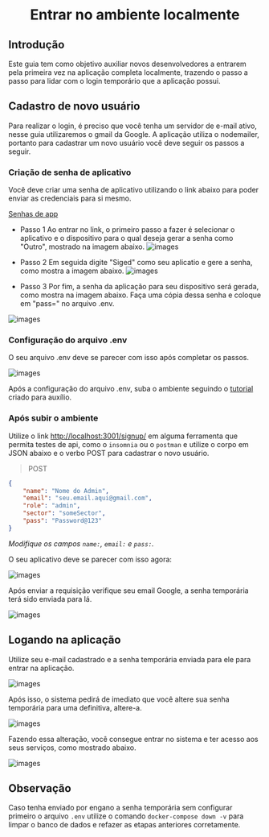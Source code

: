 <h1 style='text-align: center;'>Entrar no ambiente localmente</h1>

## Introdução

Este guia tem como objetivo auxiliar novos desenvolvedores a entrarem pela primeira vez na aplicação completa localmente, trazendo o passo a passo para lidar com o login temporário que a aplicação possui.

## Cadastro de novo usuário

Para realizar o login, é preciso que você tenha um servidor de e-mail ativo, nesse guia utilizaremos
o gmail da Google. A aplicação utiliza o nodemailer, portanto para cadastrar um novo usuário você deve seguir os passos a seguir.

### Criação de senha de aplicativo 
Você deve criar uma senha de aplicativo utilizando o link abaixo para poder enviar as credenciais para si mesmo.

[Senhas de app](https://myaccount.google.com/u/2/apppasswords)

- Passo 1
Ao entrar no link, o primeiro passo a fazer é selecionar o aplicativo e o dispositivo para o qual deseja gerar a senha como "Outro", mostrado na imagem abaixo.
![images](./assets/img/senha_de_app1.jpeg)

- Passo 2
Em seguida digite "Siged" como seu aplicatio e gere a senha, como mostra a imagem abaixo.
![images](./assets/img/senha_de_app2.jpeg)

- Passo 3
Por fim, a senha da aplicação para seu dispositivo será gerada, como mostra na imagem abaixo. Faça uma cópia dessa senha e coloque em "pass=" no arquivo .env.

![images](./assets/img/senha_de_app3.jpeg)

### Configuração do arquivo .env
O seu arquivo .env deve se parecer com isso após completar os passos.

![images](./assets/img/image_env.png)

Após a configuração do arquivo .env, suba o ambiente seguindo o <a href="https://github.com/DITGO/2021-2-SiGeD-Doc/blob/main/docs/subindo_projeto.md">tutorial</a> criado para auxílio.

### Após subir o ambiente

Utilize o link <a href="http://localhost:3001/signup/">http://localhost:3001/signup/</a> em alguma ferramenta que permita testes de api, como o `insomnia` ou o `postman` e utilize o corpo em JSON abaixo e o verbo POST para cadastrar o novo usuário. 

>POST

```JSON
{
    "name": "Nome do Admin",
    "email": "seu.email.aqui@gmail.com",
    "role": "admin",
    "sector": "someSector",
    "pass": "Password@123"
}
```
*Modifique os campos `name:`, `email:` e `pass:`.*

O seu aplicativo deve se parecer com isso agora:

![images](./assets/img/corpo_signup.png)

Após enviar a requisição verifique seu email Google, a senha temporária terá sido enviada para lá.

![images](./assets/img/senha_email.png)

## Logando na aplicação

Utilize seu e-mail cadastrado e a senha temporária enviada para ele para entrar na aplicação. 

![images](./assets/img/login_aplicacao.png)

Após isso, o sistema pedirá de imediato que você altere sua senha temporária para uma definitiva, altere-a. 

![images](./assets/img/senha_temporaria.png)

Fazendo essa alteração, você consegue entrar no sistema e ter acesso aos seus serviços, como mostrado abaixo.

![images](./assets/img/aplicacao.png)

## Observação

Caso tenha enviado por engano a senha temporária sem configurar primeiro o arquivo `.env` utilize o comando `docker-compose down -v` para limpar o banco de dados e refazer as etapas anteriores corretamente.